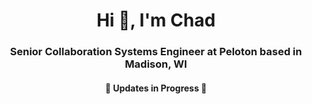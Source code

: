 <h1 align="center">Hi 👋, I'm Chad</h1> 
<h3 align="center">Senior Collaboration Systems Engineer at Peloton based in Madison, WI</h3>
<h4 align="center">🚧 Updates in Progress 🚧</h4>
<!--
**chad-ramey/chad-ramey** is a ✨ _special_ ✨ repository because its `README.md` (this file) appears on your GitHub profile.

Here are some ideas to get you started:

- 🔭 I’m currently working on ...
- 🌱 I’m currently learning ...
- 👯 I’m looking to collaborate on ...
- 🤔 I’m looking for help with ...
- 💬 Ask me about ...
- 📫 How to reach me: ...
- 😄 Pronouns: ...
- ⚡ Fun fact: ...
-->

🤖 Some of the scripts in this repository were developed in collaboration with an AI language model. Please review and test thoroughly. 🤖
